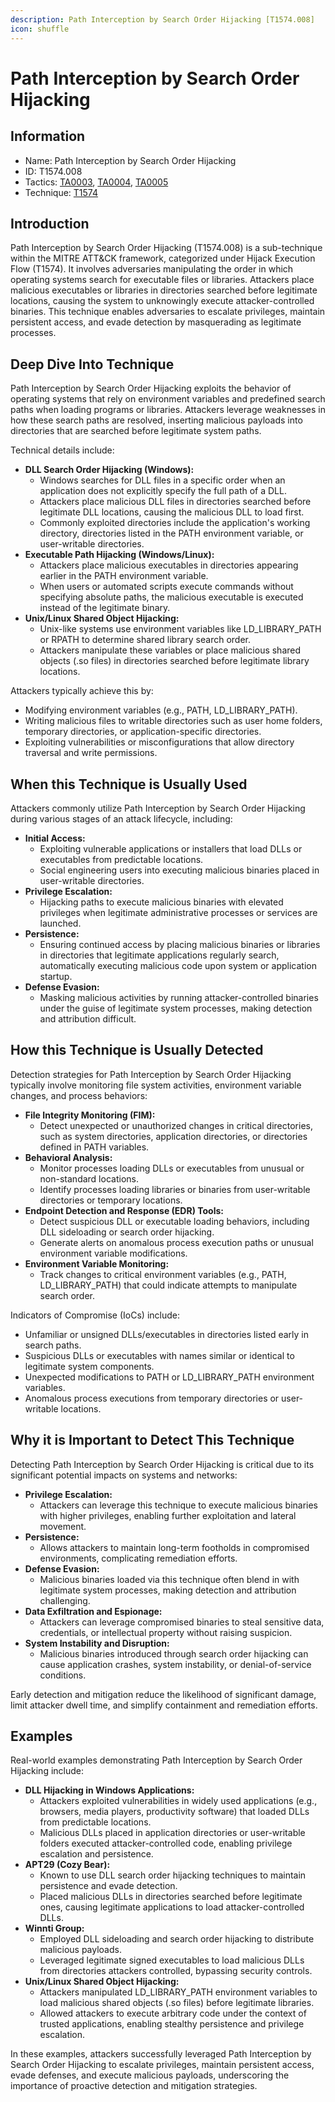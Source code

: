 ```yaml
---
description: Path Interception by Search Order Hijacking [T1574.008]
icon: shuffle
---
```


# Path Interception by Search Order Hijacking

## Information

* Name: Path Interception by Search Order Hijacking
* ID: T1574.008
* Tactics: [TA0003](../../ta0003/), [TA0004](../), [TA0005](../../ta0005/)
* Technique: [T1574](./)

## Introduction

Path Interception by Search Order Hijacking (T1574.008) is a sub-technique within the MITRE ATT\&CK framework, categorized under Hijack Execution Flow (T1574). It involves adversaries manipulating the order in which operating systems search for executable files or libraries. Attackers place malicious executables or libraries in directories searched before legitimate locations, causing the system to unknowingly execute attacker-controlled binaries. This technique enables adversaries to escalate privileges, maintain persistent access, and evade detection by masquerading as legitimate processes.

## Deep Dive Into Technique

Path Interception by Search Order Hijacking exploits the behavior of operating systems that rely on environment variables and predefined search paths when loading programs or libraries. Attackers leverage weaknesses in how these search paths are resolved, inserting malicious payloads into directories that are searched before legitimate system paths.

Technical details include:

* **DLL Search Order Hijacking (Windows):**
  * Windows searches for DLL files in a specific order when an application does not explicitly specify the full path of a DLL.
  * Attackers place malicious DLL files in directories searched before legitimate DLL locations, causing the malicious DLL to load first.
  * Commonly exploited directories include the application's working directory, directories listed in the PATH environment variable, or user-writable directories.
* **Executable Path Hijacking (Windows/Linux):**
  * Attackers place malicious executables in directories appearing earlier in the PATH environment variable.
  * When users or automated scripts execute commands without specifying absolute paths, the malicious executable is executed instead of the legitimate binary.
* **Unix/Linux Shared Object Hijacking:**
  * Unix-like systems use environment variables like LD\_LIBRARY\_PATH or RPATH to determine shared library search order.
  * Attackers manipulate these variables or place malicious shared objects (.so files) in directories searched before legitimate library locations.

Attackers typically achieve this by:

* Modifying environment variables (e.g., PATH, LD\_LIBRARY\_PATH).
* Writing malicious files to writable directories such as user home folders, temporary directories, or application-specific directories.
* Exploiting vulnerabilities or misconfigurations that allow directory traversal and write permissions.

## When this Technique is Usually Used

Attackers commonly utilize Path Interception by Search Order Hijacking during various stages of an attack lifecycle, including:

* **Initial Access:**
  * Exploiting vulnerable applications or installers that load DLLs or executables from predictable locations.
  * Social engineering users into executing malicious binaries placed in user-writable directories.
* **Privilege Escalation:**
  * Hijacking paths to execute malicious binaries with elevated privileges when legitimate administrative processes or services are launched.
* **Persistence:**
  * Ensuring continued access by placing malicious binaries or libraries in directories that legitimate applications regularly search, automatically executing malicious code upon system or application startup.
* **Defense Evasion:**
  * Masking malicious activities by running attacker-controlled binaries under the guise of legitimate system processes, making detection and attribution difficult.

## How this Technique is Usually Detected

Detection strategies for Path Interception by Search Order Hijacking typically involve monitoring file system activities, environment variable changes, and process behaviors:

* **File Integrity Monitoring (FIM):**
  * Detect unexpected or unauthorized changes in critical directories, such as system directories, application directories, or directories defined in PATH variables.
* **Behavioral Analysis:**
  * Monitor processes loading DLLs or executables from unusual or non-standard locations.
  * Identify processes loading libraries or binaries from user-writable directories or temporary locations.
* **Endpoint Detection and Response (EDR) Tools:**
  * Detect suspicious DLL or executable loading behaviors, including DLL sideloading or search order hijacking.
  * Generate alerts on anomalous process execution paths or unusual environment variable modifications.
* **Environment Variable Monitoring:**
  * Track changes to critical environment variables (e.g., PATH, LD\_LIBRARY\_PATH) that could indicate attempts to manipulate search order.

Indicators of Compromise (IoCs) include:

* Unfamiliar or unsigned DLLs/executables in directories listed early in search paths.
* Suspicious DLLs or executables with names similar or identical to legitimate system components.
* Unexpected modifications to PATH or LD\_LIBRARY\_PATH environment variables.
* Anomalous process executions from temporary directories or user-writable locations.

## Why it is Important to Detect This Technique

Detecting Path Interception by Search Order Hijacking is critical due to its significant potential impacts on systems and networks:

* **Privilege Escalation:**
  * Attackers can leverage this technique to execute malicious binaries with higher privileges, enabling further exploitation and lateral movement.
* **Persistence:**
  * Allows attackers to maintain long-term footholds in compromised environments, complicating remediation efforts.
* **Defense Evasion:**
  * Malicious binaries loaded via this technique often blend in with legitimate system processes, making detection and attribution challenging.
* **Data Exfiltration and Espionage:**
  * Attackers can leverage compromised binaries to steal sensitive data, credentials, or intellectual property without raising suspicion.
* **System Instability and Disruption:**
  * Malicious binaries introduced through search order hijacking can cause application crashes, system instability, or denial-of-service conditions.

Early detection and mitigation reduce the likelihood of significant damage, limit attacker dwell time, and simplify containment and remediation efforts.

## Examples

Real-world examples demonstrating Path Interception by Search Order Hijacking include:

* **DLL Hijacking in Windows Applications:**
  * Attackers exploited vulnerabilities in widely used applications (e.g., browsers, media players, productivity software) that loaded DLLs from predictable locations.
  * Malicious DLLs placed in application directories or user-writable folders executed attacker-controlled code, enabling privilege escalation and persistence.
* **APT29 (Cozy Bear):**
  * Known to use DLL search order hijacking techniques to maintain persistence and evade detection.
  * Placed malicious DLLs in directories searched before legitimate ones, causing legitimate applications to load attacker-controlled DLLs.
* **Winnti Group:**
  * Employed DLL sideloading and search order hijacking to distribute malicious payloads.
  * Leveraged legitimate signed executables to load malicious DLLs from directories attackers controlled, bypassing security controls.
* **Unix/Linux Shared Object Hijacking:**
  * Attackers manipulated LD\_LIBRARY\_PATH environment variables to load malicious shared objects (.so files) before legitimate libraries.
  * Allowed attackers to execute arbitrary code under the context of trusted applications, enabling stealthy persistence and privilege escalation.

In these examples, attackers successfully leveraged Path Interception by Search Order Hijacking to escalate privileges, maintain persistent access, evade defenses, and execute malicious payloads, underscoring the importance of proactive detection and mitigation strategies.
